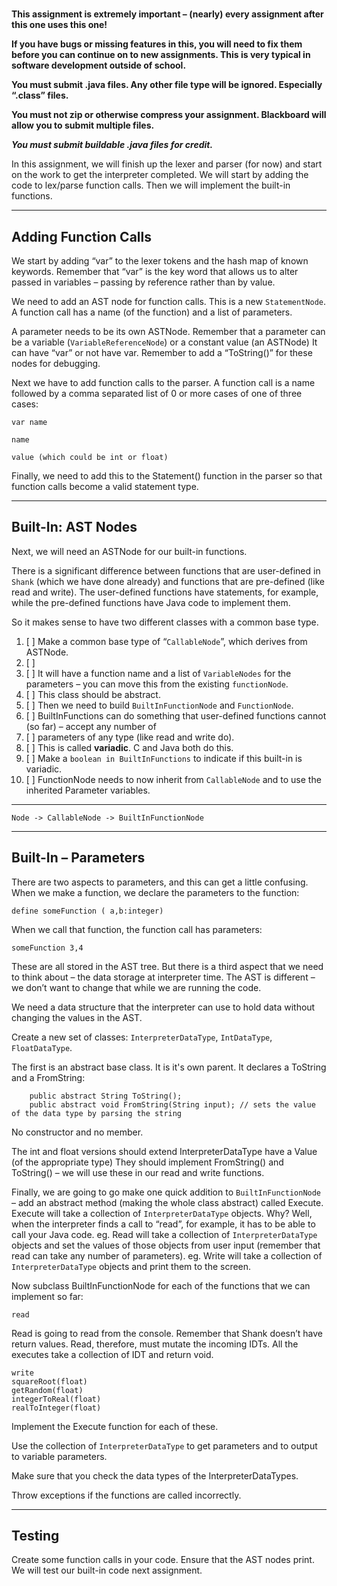#

**This assignment is extremely important – (nearly) every assignment after this one uses this one!**

**If you have bugs or missing features in this, you will need to fix them before you can continue on
to new assignments. This is very typical in software development outside of school.**

**You must submit .java files. Any other file type will be ignored. Especially “.class” files.**

**You must not zip or otherwise compress your assignment. Blackboard will allow you to submit
multiple files.**

***You must submit buildable .java files for credit.***

In this assignment, we will finish up the lexer and parser (for now) and start on the work to get
the interpreter completed. We will start by adding the code to lex/parse function calls. Then we
will implement the built-in functions.

-----------------------------------------------------------------------------------------------

## Adding Function Calls

We start by adding “var” to the lexer tokens and the hash map of known keywords.
Remember that “var” is the key word that allows us to alter passed in variables
– passing by reference rather than by value.

We need to add an AST node for function calls. This is a new `StatementNode`. A function call has a
name (of the function) and a list of parameters.

A parameter needs to be its own ASTNode.
Remember that a parameter can be a variable (`VariableReferenceNode`) or a constant value (an
ASTNode)
It can have “var” or not have var. Remember to add a “ToString()” for these nodes for debugging.

Next we have to add function calls to the parser. A function call is a name followed by a comma
separated list of 0 or more cases of one of three cases:

```
var name

name

value (which could be int or float)
```

Finally, we need to add this to the Statement() function in the parser so that function calls become
a valid statement type.

-----------------------------------------------------------------------------------------------

## Built-In: AST Nodes

Next, we will need an ASTNode for our built-in functions.

There is a significant difference between functions that are user-defined in `Shank` (which we have
done already) and functions that are pre-defined (like read and write).
The user-defined functions have statements, for example, while the pre-defined functions have Java
code to implement them.

So it makes sense to have two different classes with a common base type.

1. [ ] Make a common base type of “`CallableNode`”, which derives from ASTNode.
2. [ ] 
3. [ ] It will have a function name and a list of `VariableNodes` for the parameters – you can move
   this from the existing `functionNode`.
4. [ ]  This class should be abstract.
5. [ ] Then we need to build `BuiltInFunctionNode` and `FunctionNode`.
6. [ ] BuiltInFunctions can do something that user-defined functions cannot (so far) – accept any
   number of
7. [ ] parameters of any type (like read and write do).
8. [ ] This is called **variadic**. C and Java both do this.
9. [ ] Make a `boolean in BuiltInFunctions` to indicate if this built-in is variadic.
10. [ ] FunctionNode needs to now inherit from `CallableNode` and to use the inherited Parameter
    variables.

---------

    Node -> CallableNode -> BuiltInFunctionNode

-----------------------------------------------------------------------------------------------

## Built-In – Parameters

There are two aspects to parameters, and this can get a little confusing. When we make a function,
we declare the parameters to the function:

    define someFunction ( a,b:integer)

When we call that function, the function call has parameters:

    someFunction 3,4

These are all stored in the AST tree. But there is a third aspect that we need to think about – the
data storage at interpreter time. The AST is different – we don’t want to change that while we are
running the code.

We need a data structure that the interpreter can use to hold data without changing the values in
the AST.

Create a new set of classes: `InterpreterDataType`, `IntDataType`, `FloatDataType`.

The first is an abstract base class. It is it's own parent. It declares a ToString and a FromString:

        public abstract String ToString();
        public abstract void FromString(String input); // sets the value of the data type by parsing the string

No constructor and no member.

The int and float versions should extend InterpreterDataType have a Value (of the appropriate type)
They should implement FromString() and ToString() – we will use these in our read and write
functions.

Finally, we are going to go make one quick addition to `BuiltInFunctionNode` – add an abstract
method (making the whole class abstract) called Execute.
Execute will take a collection of `InterpreterDataType` objects. Why? Well, when the interpreter
finds
a call to “read”, for example, it
has to be able to call your Java code.
eg. Read will take a collection of `InterpreterDataType` objects and set the values of those objects
from user input
(remember that read can take any number of parameters).
eg. Write will take a collection of `InterpreterDataType` objects and print them to the screen.

Now subclass BuiltInFunctionNode for each of the functions that we can implement so far:

    read

Read is going to read from the console. Remember that Shank doesn’t have return values. Read,
therefore, must mutate the incoming IDTs. All the executes take a collection of IDT and return
void.

    write
    squareRoot(float)
    getRandom(float)
    integerToReal(float)
    realToInteger(float)

Implement the Execute function for each of these.

Use the collection of `InterpreterDataType` to get parameters and to output to variable parameters.

Make sure that you check the data types of the InterpreterDataTypes.

Throw exceptions if the functions are called incorrectly.

-----------------------------------------------------------------------------------------------

## Testing

Create some function calls in your code. Ensure that the AST nodes print. We will test our built-in
code next assignment.

 